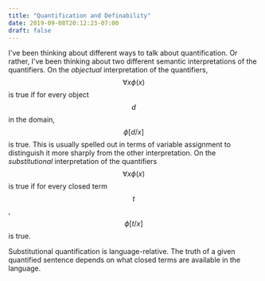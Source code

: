 ```yaml
---
title: "Quantification and Definability"
date: 2019-09-08T20:12:23-07:00
draft: false
---
```


I've been thinking about different ways to talk about quantification. Or rather, I've been thinking about two different semantic interpretations of the quantifiers. On the *objectual* interpretation of the quantifiers, $$ \forall x \phi(x) $$ is true if for every object $$d$$ in the domain, $$\phi[d/x]$$ is true. This is usually spelled out in terms of variable assignment to distinguish it more sharply from the other interpretation. On the *substitutional* interpretation of the quantifiers $$ \forall x \phi(x) $$ is true if for every closed term $$t$$, $$\phi[t/x]$$ is true. 

Substitutional quantification is language-relative. The truth of a given quantified sentence depends on what closed terms are available in the language. 

